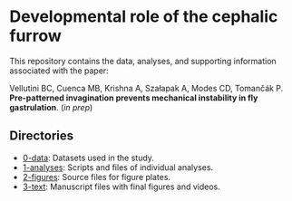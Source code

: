 # Developmental role of the cephalic furrow

This repository contains the data, analyses, and supporting information associated with the paper:

Vellutini BC, Cuenca MB, Krishna A, Szałapak A, Modes CD, Tomančák P. **Pre-patterned invagination prevents mechanical instability in fly gastrulation**. (*in prep*)

## Directories

- [0-data](0-data): Datasets used in the study.
- [1-analyses](1-analyses): Scripts and files of individual analyses.
- [2-figures](2-figures): Source files for figure plates.
- [3-text](3-text): Manuscript files with final figures and videos.

